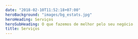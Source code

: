 ```yaml
---
date: "2018-02-10T11:52:18+07:00"
heroBackground: "images/bg_estats.jpg"
heroHeading: Serviços
heroSubHeading: O que fazemos de melhor pelo seu negócio
title: Serviços
---
```

